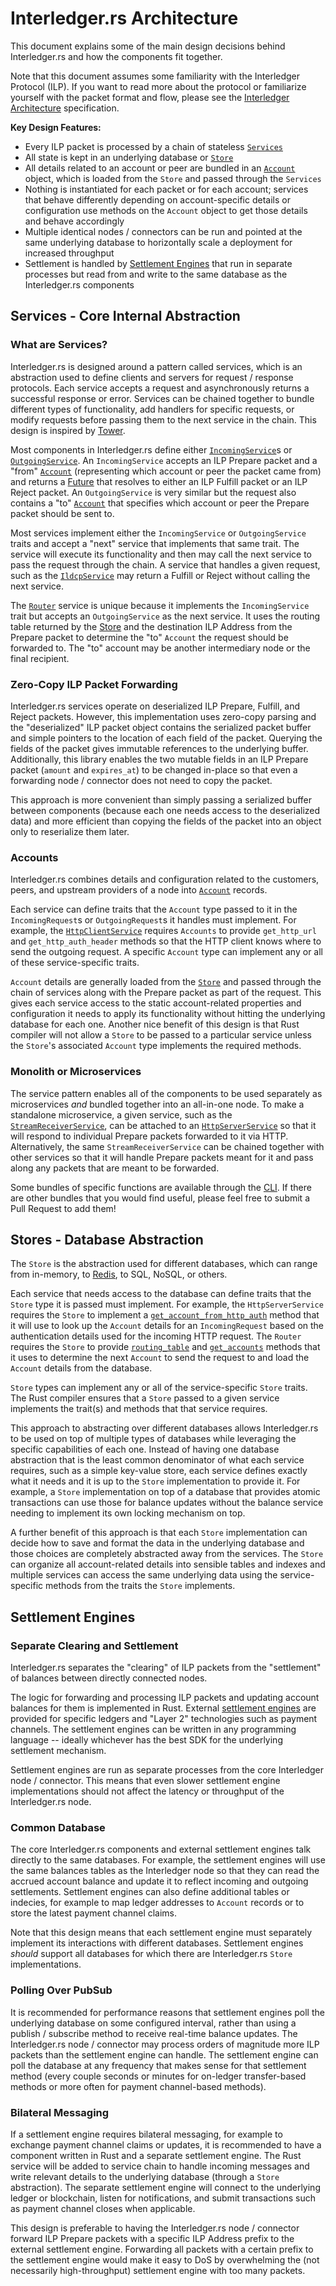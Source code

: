 # Interledger.rs Architecture

This document explains some of the main design decisions behind Interledger.rs and how the components fit together.

Note that this document assumes some familiarity with the Interledger Protocol (ILP). If you want to read more about the protocol or familiarize yourself with the packet format and flow, please see the [Interledger Architecture](https://interledger.org/rfcs/0001-interledger-architecture) specification.

**Key Design Features:**
- Every ILP packet is processed by a chain of stateless [`Services`](#services-core-internal-abstraction)
- All state is kept in an underlying database or [`Store`](#stores-database-abstraction)
- All details related to an account or peer are bundled in an [`Account`](#accounts) object, which is loaded from the `Store` and passed through the `Services`
- Nothing is instantiated for each packet or for each account; services that behave differently depending on account-specific details or configuration use methods on the `Account` object to get those details and behave accordingly
- Multiple identical nodes / connectors can be run and pointed at the same underlying database to horizontally scale a deployment for increased throughput
- Settlement is handled by [Settlement Engines](#settlement-engines) that run in separate processes but read from and write to the same database as the Interledger.rs components

## Services - Core Internal Abstraction

### What are Services?

Interledger.rs is designed around a pattern called services, which is an abstraction used to define clients and servers for request / response protocols. Each service accepts a request and asynchronously returns a successful response or error. Services can be chained together to bundle different types of functionality, add handlers for specific requests, or modify requests before passing them to the next service in the chain. This design is inspired by [Tower](https://github.com/tower-rs/tower).

Most components in Interledger.rs define either [`IncomingService`](https://docs.rs/interledger/0/interledger/service/trait.IncomingService.html)s or [`OutgoingService`](https://docs.rs/interledger/0/interledger/service/trait.OutgoingService.html). An `IncomingService` accepts an ILP Prepare packet and a "from" [`Account`](#accounts) (representing which account or peer the packet came from) and returns a [Future](https://docs.rs/futures/0.1.25/trait.Future.html) that resolves to either an ILP Fulfill packet or an ILP Reject packet. An `OutgoingService` is very similar but the request also contains a "to" [`Account`](#accounts) that specifies which account or peer the Prepare packet should be sent to.

Most services implement either the `IncomingService` or `OutgoingService` traits and accept a "next" service that implements that same trait. The service will execute its functionality and then may call the next service to pass the request through the chain. A service that handles a given request, such as the [`IldcpService`](../crates/interledger-ildcp/src/server.rs) may return a Fulfill or Reject without calling the next service.

The [`Router`](https://docs.rs/interledger/0/interledger/router/struct.Router.html) service is unique because it implements the `IncomingService` trait but accepts an `OutgoingService` as the next service. It uses the routing table returned by the [Store](#stores-database-abstraction) and the destination ILP Address from the Prepare packet to determine the "to" `Account` the request should be forwarded to. The "to" account may be another intermediary node or the final recipient.

### Zero-Copy ILP Packet Forwarding

Interledger.rs services operate on deserialized ILP Prepare, Fulfill, and Reject packets. However, this implementation uses zero-copy parsing and the "deserialized" ILP packet object contains the serialized packet buffer and simple pointers to the location of each field of the packet. Querying the fields of the packet gives immutable references to the underlying buffer. Additionally, this library enables the two mutable fields in an ILP Prepare packet (`amount` and `expires_at`) to be changed in-place so that even a forwarding node / connector does not need to copy the packet.

This approach is more convenient than simply passing a serialized buffer between components (because each one needs access to the deserialized data) and more efficient than copying the fields of the packet into an object only to reserialize them later.

### Accounts

Interledger.rs combines details and configuration related to the customers, peers, and upstream providers of a node into [`Account`](https://docs.rs/interledger/0/interledger/service/trait.Account.html) records.

Each service can define traits that the `Account` type passed to it in the `IncomingRequest`s or `OutgoingRequest`s it handles must implement. For example, the [`HttpClientService`](https://docs.rs/interledger/0/interledger/http/struct.HttpClientService.html) requires `Accounts` to provide `get_http_url` and `get_http_auth_header` methods so that the HTTP client knows where to send the outgoing request. A specific `Account` type can implement any or all of these service-specific traits.

`Account` details are generally loaded from the [`Store`](#stores-database-abstraction) and passed through the chain of services along with the Prepare packet as part of the request. This gives each service access to the static account-related properties and configuration it needs to apply its functionality without hitting the underlying database for each one. Another nice benefit of this design is that Rust compiler will not allow a `Store` to be passed to a particular service unless the `Store`'s associated `Account` type implements the required methods.

### Monolith or Microservices

The service pattern enables all of the components to be used separately as microservices _and_ bundled together into an all-in-one node. To make a standalone microservice, a given service, such as the [`StreamReceiverService`](https://docs.rs/interledger/0/interledger/stream/struct.StreamReceiverService.html), can be attached to an [`HttpServerService`](https://docs.rs/interledger/0/interledger/http/struct.HttpServerService.html) so that it will respond to individual Prepare packets forwarded to it via HTTP. Alternatively, the same `StreamReceiverService` can be chained together with other services so that it will handle Prepare packets meant for it and pass along any packets that are meant to be forwarded.

Some bundles of specific functions are available through the [CLI](../interledger/src/cli.rs). If there are other bundles that you would find useful, please feel free to submit a Pull Request to add them!

## Stores - Database Abstraction

The `Store` is the abstraction used for different databases, which can range from in-memory, to [Redis](https://redis.io), to SQL, NoSQL, or others.

Each service that needs access to the database can define traits that the `Store` type it is passed must implement. For example, the `HttpServerService` requires the `Store` to implement a [`get_account_from_http_auth`](https://docs.rs/interledger/0/interledger/http/trait.HttpStore.html) method that it will use to look up the `Account` details for an `IncomingRequest` based on the authentication details used for the incoming HTTP request. The `Router` requires the `Store` to provide [`routing_table`](https://docs.rs/interledger/0/interledger/router/trait.RouterStore.html) and [`get_accounts`](https://docs.rs/interledger/0/interledger/service/trait.AccountStore.html) methods that it uses to determine the next `Account` to send the request to and load the `Account` details from the database.

`Store` types can implement any or all of the service-specific `Store` traits. The Rust compiler ensures that a `Store` passed to a given service implements the trait(s) and methods that that service requires.

This approach to abstracting over different databases allows Interledger.rs to be used on top of multiple types of databases while leveraging the specific capabilities of each one. Instead of having one database abstraction that is the least common denominator of what each service requires, such as a simple key-value store, each service defines exactly what it needs and it is up to the `Store` implementation to provide it. For example, a `Store` implementation on top of a database that provides atomic transactions can use those for balance updates without the balance service needing to implement its own locking mechanism on top.

A further benefit of this approach is that each `Store` implementation can decide how to save and format the data in the underlying database and those choices are completely abstracted away from the services. The `Store` can organize all account-related details into sensible tables and indexes and multiple services can access the same underlying data using the service-specific methods from the traits the `Store` implements.

## Settlement Engines

### Separate Clearing and Settlement

Interledger.rs separates the "clearing" of ILP packets from the "settlement" of balances between directly connected nodes.

The logic for forwarding and processing ILP packets and updating account balances for them is implemented in Rust. External [settlement engines](./settlement-engines) are provided for specific ledgers and "Layer 2" technologies such as payment channels. The settlement engines can be written in any programming language -- ideally whichever has the best SDK for the underlying settlement mechanism.

Settlement engines are run as separate processes from the core Interledger node / connector. This means that even slower settlement engine implementations should not affect the latency or throughput of the Interledger.rs node.

### Common Database

The core Interledger.rs components and external settlement engines talk directly to the same databases. For example, the settlement engines will use the same balances tables as the Interledger node so that they can read the accrued account balance and update it to reflect incoming and outgoing settlements. Settlement engines can also define additional tables or indecies, for example to map ledger addresses to `Account` records or to store the latest payment channel claims.

Note that this design means that each settlement engine must separately implement its interactions with different databases. Settlement engines _should_ support all databases for which there are Interledger.rs `Store` implementations.

### Polling Over PubSub

It is recommended for performance reasons that settlement engines poll the underlying database on some configured interval, rather than using a publish / subscribe method to receive real-time balance updates. The Interledger.rs node / connector may process orders of magnitude more ILP packets than the settlement engine can handle. The settlement engine can poll the database at any frequency that makes sense for that settlement method (every couple seconds or minutes for on-ledger transfer-based methods or more often for payment channel-based methods).

### Bilateral Messaging

If a settlement engine requires bilateral messaging, for example to exchange payment channel claims or updates, it is recommended to have a component written in Rust and a separate settlement engine. The Rust service will be added to service chain to handle incoming messages and write relevant details to the underlying database (through a `Store` abstraction). The separate settlement engine will connect to the underlying ledger or blockchain, listen for notifications, and submit transactions such as payment channel closes when applicable.

This design is preferable to having the Interledger.rs node / connector forward ILP Prepare packets with a specific ILP Address prefix to the external settlement engine. Forwarding all packets with a certain prefix to the settlement engine would make it easy to DoS by overwhelming the (not necessarily high-throughput) settlement engine with too many packets.
